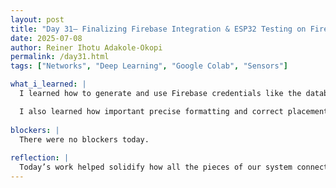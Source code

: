 ```yaml
---
layout: post
title: "Day 31– Finalizing Firebase Integration & ESP32 Testing on Firebase Studio"
date: 2025-07-08
author: Reiner Ihotu Adakole-Okopi
permalink: /day31.html
tags: ["Networks", "Deep Learning", "Google Colab", "Sensors"]

what_i_learned: |
  I learned how to generate and use Firebase credentials like the database secret and web API key, which are essential for authenticating the device. Updating the ESP32 code with my actual Wi-Fi credentials and Firebase values helped me understand how cloud platforms and IoT devices communicate. Running the code in the Arduino IDE and viewing output through the Serial Monitor was satisfying, especially once I saw confirmation that the device was successfully connected and transmitting data. It was a great way to connect backend setup with actual physical feedback from our hardware.

  I also learned how important precise formatting and correct placement of credentials are when working with microcontrollers and cloud databases, as even small mistakes can break the connection.
  
blockers: |
  There were no blockers today. 
  
reflection: |
  Today’s work helped solidify how all the pieces of our system connect—hardware, software, and cloud. I now have a better understanding of how Firebase receives sensor data and how to verify it step-by-step. Even though there were a few technical hiccups, this hands-on approach made everything more real and easier to grasp. Each test on the Serial Monitor brought us closer to our goal. I’m excited to build on this and start displaying the data on a dashboard soon.
---
```

